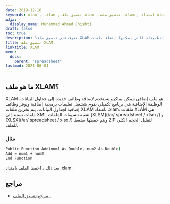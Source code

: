 ```yaml
---
date: 2019-12-10
keywords: xlam , .xlam , تنسيق ملف xlam , تنسيق ملف .xlam , امتداد xlam
مؤلف:
  display_name: Muhammad Ahmad Chishti
draft: false
toc: true
description: "تعرف على تنسيق ملف XLAM وواجهات برمجة التطبيقات التي يمكنها إنشاء ملفات XLAM وفتحها."
title: تنسيق ملف XLAM
linktitle: XLAM
menu:
  docs:
    parent: "spreadsheet"
lastmod: 2021-06-01
---
```


## ما هو ملف XLAM؟ ##

XLAM هو ملف إضافي ممكن بماكرو يستخدم لإضافة وظائف جديدة إلى جداول البيانات. الوظيفة الإضافية هي برنامج تكميلي يقوم بتشغيل تعليمات برمجية إضافية ويوفر وظائف إضافية لجداول البيانات. يتم تخزين ملفات XLAM بامتداد .xlam. ملفات XLAM هي ملفات تستند إلى XML تشبه تنسيقات الملفات [XLSM](/ar/ spreadsheet / xlsm /) و [XLSX](/ar/ spreadsheet / xlsx /) ويتم حفظها بضغط ZIP لتقليل الحجم الكلي للملف.

### مثال ###

```cmd
Public Function Add(num1 As Double, num2 As Double)
Add = num1 + num2
End Function
```

بعد ذلك ، احفظ الملف بامتداد .xlam.

## مراجع ##

- [مرجع تنسيق الملف -](https://docs.microsoft.com/en-us/deployoffice/compat/office-file-format-reference)

